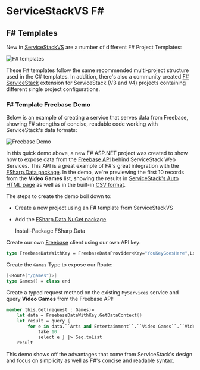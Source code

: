 # ServiceStackVS F# #

## F# Templates

New in [ServiceStackVS](https://github.com/ServiceStack/ServiceStack/wiki/HTML5ReportFormat) are a number of different F# Project Templates:

![F# templates](https://github.com/ServiceStack/Assets/raw/master/img/servicestackvs/fhsarp-templates.png)

These F# templates follow the same recommended multi-project structure used in the C# templates. In addition, there's also a community created [F# ServiceStack](http://visualstudiogallery.msdn.microsoft.com/278caff1-917a-4ac1-a552-e5a2ce0f6e1f) extension for ServiceStack (V3 and V4) projects containing different single project configurations.

### F# Template Freebase Demo

Below is an example of creating a service that serves data from Freebase, showing F# strengths of concise, readable code working with ServiceStack's data formats:

![Freebase Demo](https://github.com/ServiceStack/Assets/raw/master/img/servicestackvs/fsharp-template-with-demo.gif)

In this quick demo above, a new F# ASP.NET project was created to show how to expose data from the [Freebase API](https://www.freebase.com/) behind ServiceStack Web Services. This API is a great example of F#'s great integration with the [FSharp.Data package](https://www.nuget.org/packages/FSharp.Data). In the demo, we're previewing the first 10 records from the **Video Games** list, showing the results in [ServiceStack's Auto HTML page](https://github.com/ServiceStack/ServiceStack/wiki/HTML5ReportFormat) as well as in the built-in [CSV format](https://github.com/ServiceStack/ServiceStack/wiki/ServiceStack-CSV-Format).

The steps to create the demo boil down to:

- Create a new project using an F# template from ServiceStackVS
- Add the [FSharp.Data NuGet package](https://www.nuget.org/packages/FSharp.Data)

    Install-Package FSharp.Data

Create our own [Freebase](https://www.freebase.com/) client using our own API key:

```fsharp
type FreebaseDataWithKey = FreebaseDataProvider<Key="YouKeyGoesHere",LocalCache=true>
```

Create the `Games` Type to expose our Route:

```fsharp
[<Route("/games")>]
type Games() = class end
```

Create a typed request method on the existing `MyServices` service and query **Video Games** from the Freebase API:

```fsharp
member this.Get(request : Games)=
    let data = FreebaseDataWithKey.GetDataContext()
    let result = query { 
        for e in data.``Arts and Entertainment``.``Video Games``.``Video Games`` do
            take 10
            select e } |> Seq.toList
    result
```

This demo shows off the advantages that come from ServiceStack's design and focus on simplicity as well as F#'s concise and readable syntax.